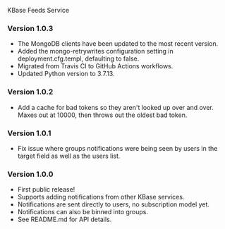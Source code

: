 KBase Feeds Service

### Version 1.0.3
* The MongoDB clients have been updated to the most recent version.
* Added the mongo-retrywrites configuration setting in deployment.cfg.templ, defaulting to false.
* Migrated from Travis CI to GitHub Actions workflows.
* Updated Python version to 3.7.13.

### Version 1.0.2
- Add a cache for bad tokens so they aren't looked up over and over. Maxes out at 10000, then throws out the oldest bad token.

### Version 1.0.1
- Fix issue where groups notifications were being seen by users in the target field as well as the users list.

### Version 1.0.0
- First public release!
- Supports adding notifications from other KBase services.
- Notifications are sent directly to users, no subscription model yet.
- Notifications can also be binned into groups.
- See README.md for API details.
